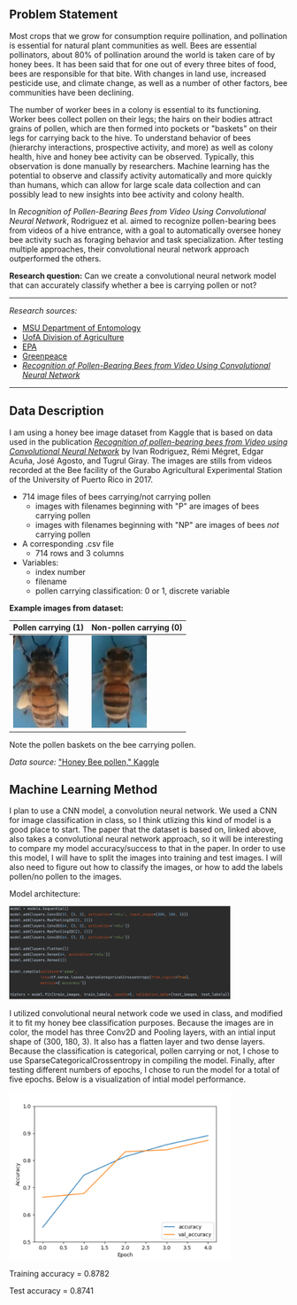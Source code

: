 ## Problem Statement

Most crops that we grow for consumption require pollination, and pollination is essential for natural plant communities as well. Bees are essential pollinators, about 80% of pollination around the world is taken care of by honey bees. It has been said that for one out of every three bites of food, bees are responsible for that bite. With changes in land use, increased pesticide use, and climate change, as well as a number of other factors, bee communities have been declining. 


The number of worker bees in a colony is essential to its functioning. Worker bees collect pollen on their legs; the hairs on their bodies attract grains of pollen, which are then formed into pockets or "baskets" on their legs for carrying back to the hive. To understand behavior of bees (hierarchy interactions, prospective activity, and more) as well as colony health, hive and honey bee activity can be observed. Typically, this observation is done manually by researchers. Machine learning has the potential to observe and classify activity automatically and more quickly than humans, which can allow for large scale data collection and can possibly lead to new insights into bee activity and colony health. 

In *Recognition of Pollen-Bearing Bees from Video Using Convolutional Neural Network*, Rodriguez et al. aimed to recognize pollen-bearing bees from videos of a hive entrance, with a goal to automatically oversee honey bee activity such as foraging behavior and task specialization. After testing multiple approaches, their convolutional neural network approach outperformed the others.

**Research question:** Can we create a convolutional neural network model that can accurately classify whether a bee is carrying pollen or not?

----------
*Research sources:*
- [MSU Department of Entomology](https://www.canr.msu.edu/nativeplants/pollination/)
- [UofA Division of Agriculture](https://www.uaex.edu/farm-ranch/special-programs/beekeeping/pollinators.aspx)
- [EPA](https://www.epa.gov/pollinator-protection/pollinator-health-concerns)
- [Greenpeace](https://www.greenpeace.org/usa/sustainable-agriculture/save-the-bees/)
- [*Recognition of Pollen-Bearing Bees from Video Using Convolutional Neural Network*](https://doi.org/10.1109/WACV.2018.00041)


----------

## Data Description

I am using a honey bee image dataset from Kaggle that is based on data used in the publication [*Recognition of pollen-bearing bees from Video using Convolutional Neural Network*](https://doi.org/10.1109/WACV.2018.00041) by Ivan Rodriguez, Rémi Mégret, Edgar Acuña, José Agosto, and Tugrul Giray. The images are stills from videos recorded at the Bee facility of the Gurabo Agricultural Experimental Station of the University of Puerto Rico in 2017.

- 714 image files of bees carrying/not carrying pollen
  - images with filenames beginning with "P" are images of bees carrying pollen
  - images with filenames beginning with "NP" are images of bees *not* carrying pollen
- A corresponding .csv file 
  - 714 rows and 3 columns
- Variables:
  - index number
  - filename
  - pollen carrying classification: 0 or 1, discrete variable

**Example images from dataset:**

| Pollen carrying (1) |  Non-pollen carrying (0) |
| ----------- | ----------- |
| <img src="Pbee.jpg" alt="drawing" width="100"/>  |     <img src="NPbee.jpg" alt="drawing" width="100"/>|

Note the pollen baskets on the bee carrying pollen. 

*Data source:* ["Honey Bee pollen," Kaggle](https://www.kaggle.com/ivanfel/honey-bee-pollen)

## Machine Learning Method

I plan to use a CNN model, a convolution neural network. We used a CNN for image classification in class, so I think utlizing this kind of model is a good place to start. The paper that the dataset is based on, linked above, also takes a convolutional neural network approach, so it will be interesting to compare my model accuracy/success to that in the paper. In order to use this model, I will have to split the images into training and test images. I will also need to figure out how to classify the images, or how to add the labels pollen/no pollen to the images. 

Model architecture:

<img src="model.png" alt="drawing" width="400"/>

I utilized convolutional neural network code we used in class, and modified it to fit my honey bee classification purposes. Because the images are in color, the model has three Conv2D and Pooling layers, with an intial input shape of (300, 180, 3). It also has a flatten layer and two dense layers. Because the classification is categorical, pollen carrying or not, I chose to use SparseCategoricalCrossentropy in compiling the model. Finally, after testing different numbers of epochs, I chose to run the model for a total of five epochs. Below is a visualization of intial model performance. 

<img src="modelperformance.png" alt="drawing" width="400"/>

Training accuracy = 0.8782

Test accuracy = 0.8741
